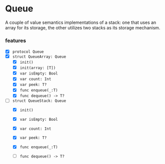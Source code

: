 # Queue

A couple of value semantics implementations of a stack: one that uses an array for its storage, the other utilizes two stacks as its storage mechanism.

### features
- [x] `protocol Queue`
- [x] `struct QueueArray: Queue`
  - [x] `init()`
  - [x] `init(array: [T])`
  - [x] `var isEmpty: Bool`
  - [x] `var count: Int`
  - [x] `var peek: T?`
  - [x] `func enqueue(_:T)`
  - [x] `func dequeue() -> T?`
- [ ] `struct QueueStack: Queue`
  - [x] `init()`
  - [x] `var isEmpty: Bool`
  - [x] `var count: Int`
  - [x] `var peek: T?`
  - [x] `func enqueue(_:T)`
  - [ ] `func dequeue() -> T?`
  
